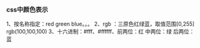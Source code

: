### css中颜色表示

1、按名称指定：red green blue。。。
2、rgb ：三原色红绿蓝，取值范围[0,255] rgb(100,100,100)
3、十六进制：#fff、#ffffff、前两位：红 中两位：绿 后两位：蓝